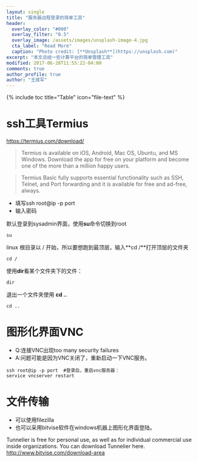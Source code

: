 ```yaml
---
layout: single
title: "服务器远程登录的简单工具"
header:
  overlay_color: "#000"
  overlay_filter: "0.5"
  overlay_image: /assets/images/unsplash-image-4.jpg
  cta_label: "Read More"
  caption: "Photo credit: [**Unsplash**](https://unsplash.com)"
excerpt: "本文总结一些计算平台的简单管理工具"
modified: 2017-06-28T11:55:22-04:00
comments: true
author_profile: true
author: "王成军"
---
```


{% include toc title="Table" icon="file-text" %}



# ssh工具Termius

https://termius.com/download/

> Termius is available on iOS, Android, Mac OS, Ubuntu, and MS Windows. Download the app for free on your platform and become one of the more than a million happy users.

> Termius Basic fully supports essential functionality such as SSH, Telnet, and Port forwarding and it is available for free and ad-free, always.

- 填写ssh root@ip -p port  
- 输入密码

默认登录到sysadmin界面，使用**su**命令切换到root

```
su
```


linux 根目录以 / 开始，所以要想跑到最顶层，输入**cd /**打开顶层的文件夹


```
cd /
```

使用**dir**看某个文件夹下的文件：

```
dir
```

退出一个文件夹使用 **cd ..**


```
cd ..
```

# 图形化界面VNC

- Q:连接VNC出现too many security failures
- A:问题可能是因为VNC关闭了，重新启动一下VNC服务。

```
ssh root@ip -p port  #登录后，重启vnc服务器：
service vncserver restart
```

# 文件传输

- 可以使用filezilla
- 也可以采用bitvise软件在windows机器上图形化界面登陆。

Tunnelier is free for personal use, as well as for individual commercial use inside organizations. You can download Tunnelier here. http://www.bitvise.com/download-area


#
